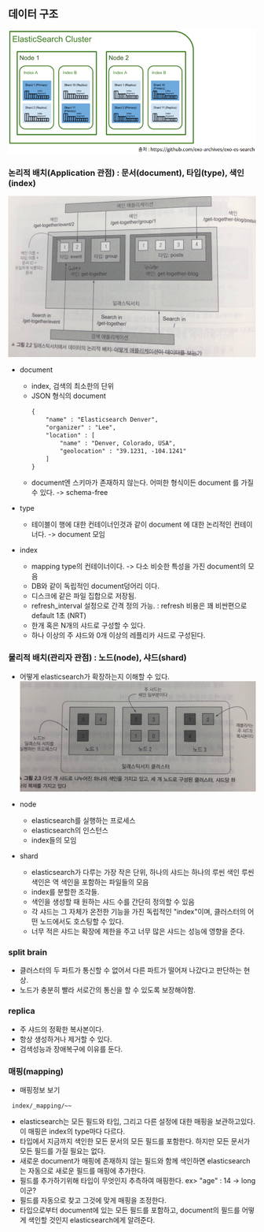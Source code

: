 ## 데이터 구조
![데이터_구조](../img/데이터구조_0.PNG)

### 논리적 배치(Application 관점) : 문서(document), 타입(type), 색인(index)
![논리적 배치](../img/데이터구조_1.jpg)
 - document
    - index, 검색의 최소한의 단위
    - JSON 형식의 document
        ~~~
        {
            "name" : "Elasticsearch Denver",
            "organizer" : "Lee",
            "location" : [
                "name" : "Denver, Colorado, USA",
                "geolocation" : "39.1231, -104.1241"
            ]
        }
        ~~~
    - document엔 스키마가 존재하지 않는다. 어떠한 형식이든 document 를 가질수 있다. -> schema-free

 - type
    - 테이블이 행에 대한 컨테이너인것과 같이 document 에 대한 논리적인 컨테이너다. -> document 모임

 - index
    - mapping type의 컨테이너이다. -> 다소 비슷한 특성을 가진 document의 모음
    - DB와 같이 독립적인 document덩어리 이다.
    - 디스크에 같은 파일 집합으로 저장됨.
    - refresh_interval 설정으로 간격 정의 가능. : refresh 비용은 꽤 비싼편으로 default 1초 (NRT)
    - 한개 혹은 N개의 샤드로 구성할 수 있다.
    - 하나 이상의 주 샤드와 0개 이상의 레플리카 샤드로 구성된다.

### 물리적 배치(관리자 관점) : 노드(node), 샤드(shard)
 - 어떻게 elasticsearch가 확장하는지 이해할 수 있다.
![물리적 배치](../img/데이터구조_2.jpg)
 - node
    - elasticsearch를 실행하는 프로세스
    - elasticsearch의 인스턴스
    - index들의 모임

 - shard
    - elasticsearch가 다루는 가장 작은 단위, 하나의 샤드는 하나의 루씬 색인 루씬 색인은 역 색인을 포함하는 파일들의 모음
    - index를 분할한 조각들.
    - 색인을 생성할 때 원하는 샤드 수를 간단히 정의할 수 있음
    - 각 샤드는 그 자체가 온전한 기능을 가진 독립적인 "index"이며, 클러스터의 어떤 노드에서도 호스팅할 수 있다.
    - 너무 적은 샤드는 확장에 제한을 주고 너무 많은 샤드는 성능에 영향을 준다.
    
### split brain
 - 클러스터의 두 파트가 통신할 수 없어서 다른 파트가 떨어져 나갔다고 판단하는 현상.
 - 노드가 충분히 빨라 서로간의 통신을 할 수 있도록 보장해야함.

### replica
 - 주 샤드의 정확한 복사본이다.
 - 항상 생성하거나 제거할 수 있다.
 - 검색성능과 장애복구에 이유를 둔다.

### 매핑(mapping)
 - 매핑정보 보기
~~~
 index/_mapping/~~
~~~
 - elasticsearch는 모든 필드와 타입, 그리고 다른 설정에 대한 매핑을 보관하고있다. 이 매핑은 index의 type마다 다르다.
 - 타입에서 지금까지 색인한 모든 문서의 모든 필드를 포함한다. 하지만 모든 문서가 모든 필드를 가질 필요는 없다.
 - 새로운 document가 매핑에 존재하지 않는 필드와 함께 색인하면 elasticsearch 는 자동으로 새로운 필드를 매핑에 추가한다.
 - 필드를 추가하기위해 타입이 무엇인지 추측하여 매핑한다.
  ex> "age" : 14 -> long 이군?
 - 필드를 자동으로 찾고 그것에 맞게 매핑을 조정한다.
 - 타입으로부터 document에 있는 모든 필드를 포함하고, document의 필드를 어떻게 색인할 것인지 elasticsearch에게 알려준다.
